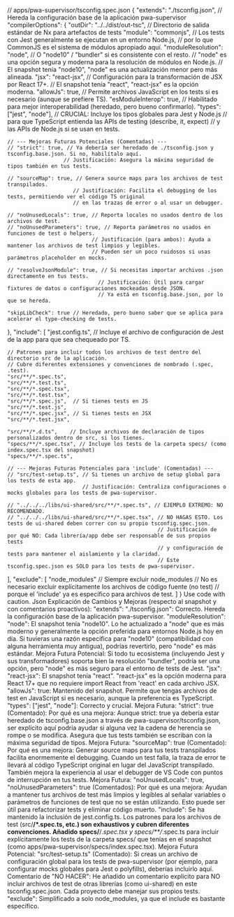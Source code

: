 // apps/pwa-supervisor/tsconfig.spec.json
{
"extends": "./tsconfig.json", // Hereda la configuración base de la aplicación pwa-supervisor
"compilerOptions": {
"outDir": "../../dist/out-tsc", // Directorio de salida estándar de Nx para artefactos de tests
"module": "commonjs", // Los tests con Jest generalmente se ejecutan en un entorno Node.js,
// por lo que CommonJS es el sistema de módulos apropiado aquí.
"moduleResolution": "node", // O "node10" / "bundler" si es consistente con el resto.
// "node" es una opción segura y moderna para la resolución de módulos en Node.js.
// El snapshot tenía "node10", "node" es una actualización menor pero más alineada.
"jsx": "react-jsx", // Configuración para la transformación de JSX por React 17+.
// El snapshot tenía "react", "react-jsx" es la opción moderna.
"allowJs": true, // Permite archivos JavaScript en los tests si es necesario (aunque se prefiere TS).
"esModuleInterop": true, // Habilitado para mejor interoperabilidad (heredado, pero bueno confirmarlo).
"types": ["jest", "node"], // CRUCIAL: Incluye los tipos globales para Jest y Node.js
// para que TypeScript entienda las APIs de testing (describe, it, expect)
// y las APIs de Node.js si se usan en tests.

    // --- Mejoras Futuras Potenciales (Comentadas) ---
    // "strict": true, // Ya debería ser heredado de ./tsconfig.json y tsconfig.base.json. Si no, habilítalo aquí.
                      // Justificación: Asegura la máxima seguridad de tipos también en tus tests.

    // "sourceMap": true, // Genera source maps para los archivos de test transpilados.
                         // Justificación: Facilita el debugging de los tests, permitiendo ver el código TS original
                         // en las trazas de error o al usar un debugger.

    // "noUnusedLocals": true, // Reporta locales no usados dentro de los archivos de test.
    // "noUnusedParameters": true, // Reporta parámetros no usados en funciones de test o helpers.
                               // Justificación (para ambos): Ayuda a mantener los archivos de test limpios y legibles.
                               // Pueden ser un poco ruidosos si usas parámetros placeholder en mocks.

    // "resolveJsonModule": true, // Si necesitas importar archivos .json directamente en tus tests.
                                 // Justificación: Útil para cargar fixtures de datos o configuraciones mockeadas desde JSON.
                                 // Ya está en tsconfig.base.json, por lo que se hereda.

    "skipLibCheck": true // Heredado, pero bueno saber que se aplica para acelerar el type-checking de tests.

},
"include": [
"jest.config.ts", // Incluye el archivo de configuración de Jest de la app para que sea chequeado por TS.

    // Patrones para incluir todos los archivos de test dentro del directorio src de la aplicación.
    // Cubre diferentes extensiones y convenciones de nombrado (.spec, .test).
    "src/**/*.spec.ts",
    "src/**/*.test.ts",
    "src/**/*.spec.tsx",
    "src/**/*.test.tsx",
    "src/**/*.spec.js",  // Si tienes tests en JS
    "src/**/*.test.js",
    "src/**/*.spec.jsx", // Si tienes tests en JSX
    "src/**/*.test.jsx",

    "src/**/*.d.ts",    // Incluye archivos de declaración de tipos personalizados dentro de src, si los tienes.
    "specs/**/*.spec.tsx", // Incluye los tests de la carpeta specs/ (como index.spec.tsx del snapshot)
    "specs/**/*.spec.ts",

    // --- Mejoras Futuras Potenciales para 'include' (Comentadas) ---
    // "src/test-setup.ts", // Si tienes un archivo de setup global para los tests de esta app.
                            // Justificación: Centraliza configuraciones o mocks globales para los tests de pwa-supervisor.

    // "../../../libs/ui-shared/src/**/*.spec.ts", // EJEMPLO EXTREMO: NO RECOMENDADO.
    // "../../../libs/ui-shared/src/**/*.spec.tsx", // NO HAGAS ESTO. Los tests de ui-shared deben correr con su propio tsconfig.spec.json.
                                                    // Justificación de por qué NO: Cada librería/app debe ser responsable de sus propios tests
                                                    // y configuración de tests para mantener el aislamiento y la claridad.
                                                    // Este tsconfig.spec.json es SOLO para los tests de pwa-supervisor.

],
"exclude": [
"node_modules" // Siempre excluir node_modules
// No es necesario excluir explícitamente los archivos de código fuente (no test)
// porque el 'include' ya es específico para archivos de test.
]
}
Use code with caution.
Json
Explicación de Cambios y Mejoras (respecto al snapshot y con comentarios proactivos):
"extends": "./tsconfig.json": Correcto. Hereda la configuración base de la aplicación pwa-supervisor.
"moduleResolution": "node":
El snapshot tenía "node10". Lo he actualizado a "node" que es más moderno y generalmente la opción preferida para entornos Node.js hoy en día. Si tuvieras una razón específica para "node10" (compatibilidad con alguna herramienta muy antigua), podrías revertirlo, pero "node" es más estándar.
Mejora Futura Potencial: Si todo tu ecosistema (incluyendo Jest y sus transformadores) soporta bien la resolución "bundler", podría ser una opción, pero "node" es más seguro para el entorno de tests de Jest.
"jsx": "react-jsx":
El snapshot tenía "react". "react-jsx" es la opción moderna para React 17+ que no requiere import React from 'react' en cada archivo JSX.
"allowJs": true: Mantenido del snapshot. Permite que tengas archivos de test en JavaScript si es necesario, aunque la preferencia es TypeScript.
"types": ["jest", "node"]: Correcto y crucial.
Mejora Futura: "strict": true (Comentado):
Por qué es una mejora: Aunque strict: true ya debería estar heredado de tsconfig.base.json a través de pwa-supervisor/tsconfig.json, ser explícito aquí podría ayudar si alguna vez la cadena de herencia se rompe o se modifica. Asegura que tus tests también se escriban con la máxima seguridad de tipos.
Mejora Futura: "sourceMap": true (Comentado):
Por qué es una mejora: Generar source maps para tus tests transpilados facilita enormemente el debugging. Cuando un test falla, la traza de error te llevará al código TypeScript original en lugar del JavaScript transpilado. También mejora la experiencia al usar el debugger de VS Code con puntos de interrupción en tus tests.
Mejora Futura: "noUnusedLocals": true, "noUnusedParameters": true (Comentados):
Por qué es una mejora: Ayudan a mantener tus archivos de test más limpios y legibles al señalar variables o parámetros de funciones de test que no se están utilizando. Esto puede ser útil para refactorizar tests y eliminar código muerto.
"include":
Se ha mantenido la inclusión de jest.config.ts.
Los patrones para los archivos de test (src/**/\*.spec.ts, etc.) son exhaustivos y cubren diferentes convenciones.
Añadido specs/**/_.spec.tsx y specs/\*\*/_.spec.ts para incluir explícitamente los tests de la carpeta specs/ que tenías en el snapshot (como apps/pwa-supervisor/specs/index.spec.tsx).
Mejora Futura Potencial: "src/test-setup.ts" (Comentado): Si creas un archivo de configuración global para los tests de pwa-supervisor (por ejemplo, para configurar mocks globales para Jest o polyfills), deberías incluirlo aquí.
Comentario de "NO HACER": He añadido un comentario explícito para NO incluir archivos de test de otras librerías (como ui-shared) en este tsconfig.spec.json. Cada proyecto debe manejar sus propios tests.
"exclude": Simplificado a solo node_modules, ya que el include es bastante específico.
